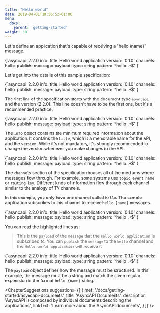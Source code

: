 ```yaml
---
title: "Hello world"
date: 2019-04-01T10:56:52+01:00
menu:
  docs:
    parent: 'getting-started'
weight: 30
---
```


Let's define an application that's capable of receiving a "hello {name}" message.

<CodeBlock>
{`asyncapi: 2.2.0
info:
  title: Hello world application
  version: '0.1.0'
channels:
  hello:
    publish:
      message:
        payload:
          type: string
          pattern: '^hello .+$'`}
</CodeBlock>

Let's get into the details of this sample specification:

<CodeBlock highlightedLines={[1]}>
{`asyncapi: 2.2.0
info:
  title: Hello world application
  version: '0.1.0'
channels:
  hello:
    publish:
      message:
        payload:
          type: string
          pattern: '^hello .+$'`}
</CodeBlock>

The first line of the specification starts with the document type `asyncapi` and the version (2.2.0). This line doesn't have to be the first one, but it's a recommended practice.

<CodeBlock highlightedLines={[2,3,4]}>
{`asyncapi: 2.2.0
info:
  title: Hello world application
  version: '0.1.0'
channels:
  hello:
    publish:
      message:
        payload:
          type: string
          pattern: '^hello .+$'`}
</CodeBlock>

The `info` object contains the minimum required information about the application. It contains the `title`, which is a memorable name for the API, and the `version`. While it's not mandatory, it's strongly recommended to change the version whenever you make changes to the API.

<CodeBlock highlightedLines={[5,6,7,8,9,10,11]}>
{`asyncapi: 2.2.0
info:
  title: Hello world application
  version: '0.1.0'
channels:
  hello:
    publish:
      message:
        payload:
          type: string
          pattern: '^hello .+$'`}
</CodeBlock>

The `channels` section of the specification houses all of the mediums where messages flow through. For example, some systems use `topic`, `event name` or `routing key`. Different kinds of information flow through each channel similar to the analogy of TV channels.

In this example, you only have one channel called `hello`. The sample application subscribes to this channel to receive `hello {name}` messages.

<CodeBlock highlightedLines={[6,7,8,9]}>
{`asyncapi: 2.2.0
info:
  title: Hello world application
  version: '0.1.0'
channels:
  hello:
    publish:
      message:
        payload:
          type: string
          pattern: '^hello .+$'`}
</CodeBlock>

You can read the highlighted lines as:
> This is the `payload` of the `message` that the `Hello world application` is subscribed to. You can `publish` the `message` to the `hello` channel and the `Hello world application` will receive it.

<CodeBlock highlightedLines={[9,10,11]}>
{`asyncapi: 2.2.0
info:
  title: Hello world application
  version: '0.1.0'
channels:
  hello:
    publish:
      message:
        payload:
          type: string
          pattern: '^hello .+$'`}
</CodeBlock>

The `payload` object defines how the message must be structured. In this example, the message must be a string and match the given regular expression in the format `hello {name}` string.

<ChapterSuggestions
  suggestions={[
    {
      href: '/docs/getting-started/asyncapi-documents',
      title: 'AsyncAPI Documents',
      description: 'AsyncAPI is composed by individual documents describing the applications.',
      linkText: 'Learn more about the AsyncAPI documents',
    }
  ]}
/>
